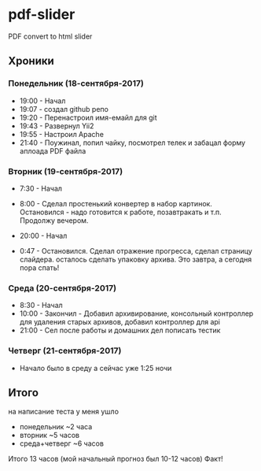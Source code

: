 # pdf-slider
PDF convert to html slider

## Хроники
### Понедельник (18-сентября-2017) 
- 19:00 - Начал
- 19:07 - создал github репо
- 19:20 - Перенастроил имя-емайл для git
- 19:43 - Развернул Yii2
- 19:55 - Настроил Apache
- 21:40 - Поужинал, попил чайку, посмотрел телек и забацал форму аплоада PDF файла

### Вторник (19-сентября-2017)
- 7:30 - Начал
- 8:00 - Сделал простенький конвертер в набор картинок. Остановился - надо готовится к работе, позавтракать и т.п. Продолжу вечером.

- 20:00 - Начал
- 0:47 - Остановился. Сделал отражение прогресса, сделал страницу слайдера. осталось сделать упаковку архива. Это завтра, а сегодня пора спать!

### Среда (20-сентября-2017)
- 8:30 - Начал
- 10:00 - Закончил - Добавил архивирование, консольный контроллер для удаления старых архивов, добавил контроллер для api
- 21:00 - Сел после работы и домашних дел пописать тестик

### Четверг (21-сентября-2017)
- Начало было в среду а сейчас уже 1:25 ночи

## Итого 
на написание теста у меня ушло
- понедельник ~2 часа
- вторник ~5 часов
- среда+четверг ~6 часов

Итого 13 часов (мой начальный прогноз был 10-12 часов) Факт!